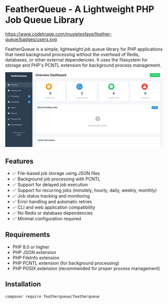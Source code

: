 # FeatherQueue - A Lightweight PHP Job Queue Library

https://www.codetriage.com/musietesfaye/feather-queue/badges/users.svg

FeatherQueue is a simple, lightweight job queue library for PHP applications that need background processing without the overhead of Redis, databases, or other external dependencies. It uses the filesystem for storage and PHP's PCNTL extension for background process management.

![Dashboard](dashboard.png)

## Features

- ✅ File-based job storage using JSON files
- ✅ Background job processing with PCNTL
- ✅ Support for delayed job execution
- ✅ Support for recurring jobs (minutely, hourly, daily, weekly, monthly)
- ✅ Job status tracking and monitoring
- ✅ Error handling and automatic retries
- ✅ CLI and web application compatibility
- ✅ No Redis or database dependencies
- ✅ Minimal configuration required

## Requirements

- PHP 8.0 or higher
- PHP JSON extension
- PHP FileInfo extension
- PHP PCNTL extension (for background processing)
- PHP POSIX extension (recommended for proper process management)

## Installation

```bash
composer require featherqueue/featherqueue
